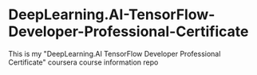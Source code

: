 # DeepLearning.AI-TensorFlow-Developer-Professional-Certificate
This is my "DeepLearning.AI TensorFlow Developer Professional Certificate"  coursera course information repo
